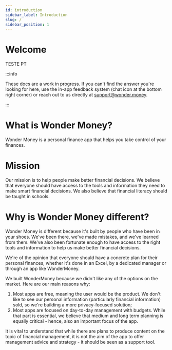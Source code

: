 ```yaml
---
id: introduction
sidebar_label: Introduction
slug: /
sidebar_position: 1
---
```


# Welcome

TESTE PT

:::info

These docs are a work in progress. If you can't find the answer you're looking for here, use the in-app feedback system (chat icon at the bottom right corner) or reach out to us directly at support@wonder.money.

:::

# What is Wonder Money?

Wonder Money is a personal finance app that helps you take control of your finances.

# Mission

Our mission is to help people make better financial decisions. We believe that everyone should have access to the tools and information they need to make smart financial decisions. We also believe that financial literacy should be taught in schools.

# Why is Wonder Money different?

Wonder Money is different because it's built by people who have been in your shoes. We've been there, we've made mistakes, and we've learned from them. We've also been fortunate enough to have access to the right tools and information to help us make better financial decisions.

We're of the opinion that everyone should have a concrete plan for their personal finances, whether it's done in an Excel, by a dedicated manager or through an app like WonderMoney.

We built WonderMoney because we didn't like any of the options on the market. Here are our main reasons why:

1. Most apps are free, meaning the user would be the product. We don't like to see our personal information (particularly financial information) sold, so we're building a more privacy-focused solution;
2. Most apps are focused on day-to-day management with budgets. While that part is essential, we believe that medium and long term planning is equally critical - hence, also an important focus of the app.

It is vital to understand that while there are plans to produce content on the topic of financial management, it is not the aim of the app to offer management advice and strategy - it should be seen as a support tool.

